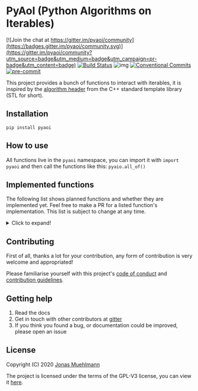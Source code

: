 # PyAoI (Python Algorithms on Iterables)

[![Join the chat at https://gitter.im/pyaoi/community](https://badges.gitter.im/pyaoi/community.svg)](https://gitter.im/pyaoi/community?utm_source=badge&utm_medium=badge&utm_campaign=pr-badge&utm_content=badge) [![Build Status](https://travis-ci.com/JonasMuehlmann/pyaoi.svg?branch=master)](https://travis-ci.com/JonasMuehlmann/pyaoi) ![img](https://img.shields.io/badge/semver-2.0.0-green) [![Conventional Commits](https://img.shields.io/badge/Conventional%20Commits-1.0.0-yellow.svg)](https://conventionalcommits.org) [![pre-commit](https://img.shields.io/badge/pre--commit-enabled-brightgreen?logo=pre-commit&logoColor=white)](https://github.com/pre-commit/pre-commit)

This project provides a bunch of functions to interact with iterables, it is inspired by
the [algorithm header](https://en.cppreference.com/w/cpp/algorithm) from the C++ standard template library (STL for
short).

## Installation

```pip install pyaoi```

## How to use

All functions live in the ```pyaoi``` namespace, you can import it with ```import pyaoi``` and then call the functions
like this: ```pyaio.all_of()```

## Implemented functions

The following list shows planned functions and whether they are implemented yet. Feel free to make a PR for a listed
function's implementation. This list is subject to change at any time.
<details> <summary>Click to expand!</summary>
<p>

### Non-modifying sequence operations

- [x] all_of
- [x] any_of
- [x] none_of


- [x] for_each
- [x] for_each_n

- [x] count
- [x] count_if

- [x] mismatch

- [x] find
- [x] find_if
- [x] find_end
- [x] find_first_of
- [x] adjacent_find


- [x] search
- [x] search_n

### Modifying sequence operations

- [ ] copy
- [ ] copy_if
- [ ] copy_n
- [ ] copy_backward
- [ ] copy_replace
- [ ] copy_replace_if
- [ ] copy_except
- [ ] copy_except_if


- [ ] fill
- [ ] fill_n


- [ ] transform


- [ ] remove
- [ ] remove_if

- [ ] replace
- [ ] replace_if


- [ ] reverse_copy


- [ ] rotate
- [ ] rotate_copy


- [ ] shift_left
- [ ] shift_right


- [ ] random_shuffle
- [ ] shuffle


- [ ] sample


- [ ] unique
- [ ] unique_copy

### Partitioning operations

- [ ] is_partitioned


- [ ] partition
- [ ] partition_copy


- [ ] stable_partition


- [ ] partition_point

### Sorting operations

- [ ] is_sorted
- [ ] is_sorted_until


- [ ] partial_sort
- [ ] partial_sort_copy
- [ ] stable_sort
- [ ] nth_element

### Binary search operations (on sorted ranges)

- [ ] lower_bound
- [ ] upper_bound


- [ ] binary_search


- [ ] equal_range

### Other operations on sorted ranges

- [ ] merge
- [ ] implace_merge

### Set operations (on sorted ranges)

- [ ] includes


- [ ] set_difference
- [ ] set_intersection
- [ ] set_symmetric_difference
- [ ] set_union

### Heap operations

- [ ] is_heap
- [ ] is_heap_until


- [ ] make_heap


- [ ] push_heap


- [ ] pop_heap


- [ ] sort_heap

### Minimum/maximum operations

- [ ] max_index
- [ ] min_index
- [ ] minmax
- [ ] minmax_index


- [ ] clamp

### Comparison operations

- [ ] lexicographical_compare
- [ ] lexicographical_compare_threeway

### Permutation operations

- [ ] is_permutation


- [ ] next_permutation
- [ ] prev_permutation
</p>
</details>

## Contributing

First of all, thanks a lot for your contribution, any form of contribution is very welcome and appropriated!

Please familiarise yourself with this project's [code of conduct](CODE_OF_CONDUCT.md) and [contribution guidelines](CONTRIBUTING.md).

## Getting help

1. Read the docs
2. Get in touch with other contributors
   at [gitter](https://gitter.im/pyaoi/community?utm_source=badge&utm_medium=badge&utm_campaign=pr-badge&utm_content=badge)
2. If you think you found a bug, or documentation could be improved, please open an issue

## License
Copyright (C) 2020 [Jonas Muehlmann](https://github.com/JonasMuehlmann)
 
The project is licensed under the terms of the GPL-V3 license, you can view it [here](LICENSE.md).
